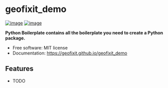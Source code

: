 # geofixit_demo


[![image](https://img.shields.io/pypi/v/geofixit_demo.svg)](https://pypi.python.org/pypi/geofixit_demo)
[![image](https://img.shields.io/conda/vn/conda-forge/geofixit_demo.svg)](https://anaconda.org/conda-forge/geofixit_demo)


**Python Boilerplate contains all the boilerplate you need to create a Python package.**


-   Free software: MIT license
-   Documentation: https://geofixit.github.io/geofixit_demo
    

## Features

-   TODO
